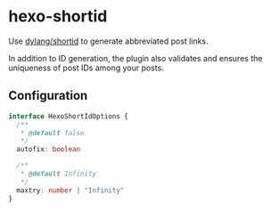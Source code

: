 # hexo-shortid
Use [dylang/shortid](https://github.com/dylang/shortid) to generate abbreviated post links.

In addition to ID generation, the plugin also validates and ensures the uniqueness of post IDs among your posts.

## Configuration
```ts
interface HexoShortIdOptions {
  /**
   * @default false
   */
  autofix: boolean

  /**
   * @default Infinity
   */
  maxtry: number | "Infinity"
}
```
